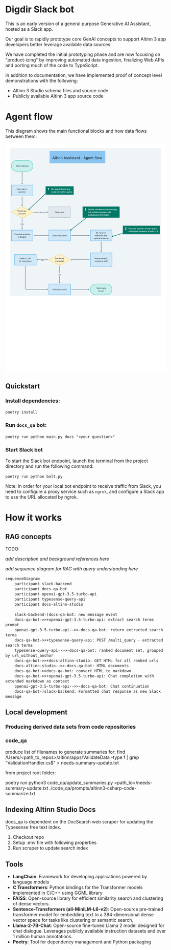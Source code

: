 # Digdir Slack bot 

This is an early version of a general purpose Generative AI Assistant, hosted as a Slack app. 

Our goal is to rapidly prototype core GenAI concepts to support Altinn 3 app developers better leverage available data sources. 

We have completed the initial prototyping phase and are now focusing on "product-izing" by improving automated data ingestion, finalizing Web APIs and porting much of the code to TypeScript.

In addition to documentation, we have implemented proof of concept level demonstrations with the following:

- Altinn 3 Studio schema files and source code
- Publicly available Altinn 3 app source code


# Agent flow 

This diagram shows the main functional blocks and how data flows between them:

![Agent Flow](/documentation/agent-flow.jpg)



## Quickstart

### Install dependencies:  

`poetry install`

### Run `docs_qa` bot: 

`poetry run python main.py docs "<your question>"`

### Start Slack bot

To start the Slack bot endpoint, launch the terminal from the project directory and run the following command:

`poetry run python bolt.py`

Note: in order for your local bot endpoint to receive traffic from Slack, you need to configure a proxy service such as `ngrok`, and configure a Slack app to use the URL allocated by ngrok.
<br>


# How it works

## RAG concepts

TODO: 

_add description and background references here_


_add sequence diagram for RAG with query understanding here_

```mermaid
sequenceDiagram    
    participant slack-backend
    participant docs-qa-bot
    participant openai-gpt-3.5-turbo-api 
    participant typesense-query-api
    participant docs-altinn-studio

    slack-backend-)docs-qa-bot: new message event
    docs-qa-bot->>+openai-gpt-3.5-turbo-api: extract search terms prompt
    openai-gpt-3.5-turbo-api-->>-docs-qa-bot: return extracted search terms
    docs-qa-bot->>+typesense-query-api: POST /multi_query - extracted search terms
    typesense-query-api-->>-docs-qa-bot: ranked document set, grouped by url_without_anchor
    docs-qa-bot->>+docs-altinn-studio: GET HTML for all ranked urls
    docs-altinn-studio-->>-docs-qa-bot: HTML documents
    docs-qa-bot->>docs-qa-bot: convert HTML to markdown
    docs-qa-bot->>+openai-gpt-3.5-turbo-api: Chat completion with extended markdown as context
    openai-gpt-3.5-turbo-api-->>-docs-qa-bot: Chat continuation
    docs-qa-bot-)slack-backend: Formatted chat response as new Slack message
```


## Local development


### Producing derived data sets from code repositories

### code_qa

produce list of filenames to generate summaries for:
find /Users/<path_to_repos>/altinn/apps/ValidateData -type f | grep "ValidationHandler.cs$" > needs-summary-update.txt

from project root folder:

poetry run python3 code_qa/update_summaries.py <path_to>/needs-summary-update.txt ./code_qa/prompts/altinn3-csharp-code-summarize.txt




## Indexing Altinn Studio Docs

docs_qa is dependent on the DocSearch web scraper for updating the Typesense free text index.

1. Checkout repo
2. Setup .env file with following properties
3. Run scraper to update search index


## Tools
- **LangChain**: Framework for developing applications powered by language models
- **C Transformers**: Python bindings for the Transformer models implemented in C/C++ using GGML library
- **FAISS**: Open-source library for efficient similarity search and clustering of dense vectors.
- **Sentence-Transformers (all-MiniLM-L6-v2)**: Open-source pre-trained transformer model for embedding text to a 384-dimensional dense vector space for tasks like clustering or semantic search.
- **Llama-2-7B-Chat**: Open-source fine-tuned Llama 2 model designed for chat dialogue. Leverages publicly available instruction datasets and over 1 million human annotations. 
- **Poetry**: Tool for dependency management and Python packaging

